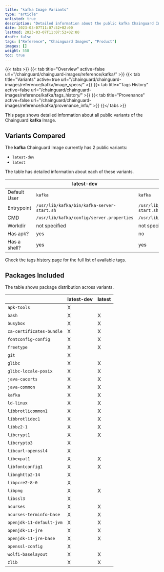 ```yaml
---
title: "kafka Image Variants"
type: "article"
unlisted: true
description: "Detailed information about the public kafka Chainguard Image variants"
date: 2023-03-07T11:07:52+02:00
lastmod: 2023-03-07T11:07:52+02:00
draft: false
tags: ["Reference", "Chainguard Images", "Product"]
images: []
weight: 550
toc: true
---
```


{{< tabs >}}
{{< tab title="Overview" active=false url="/chainguard/chainguard-images/reference/kafka/" >}}
{{< tab title="Variants" active=true url="/chainguard/chainguard-images/reference/kafka/image_specs/" >}}
{{< tab title="Tags History" active=false url="/chainguard/chainguard-images/reference/kafka/tags_history/" >}}
{{< tab title="Provenance" active=false url="/chainguard/chainguard-images/reference/kafka/provenance_info/" >}}
{{</ tabs >}}

This page shows detailed information about all public variants of the Chainguard **kafka** Image.

## Variants Compared
The **kafka** Chainguard Image currently has 2 public variants: 

- `latest-dev`
- `latest`

The table has detailed information about each of these variants.

|              | latest-dev                                 | latest                                     |
|--------------|--------------------------------------------|--------------------------------------------|
| Default User | `kafka`                                    | `kafka`                                    |
| Entrypoint   | `/usr/lib/kafka/bin/kafka-server-start.sh` | `/usr/lib/kafka/bin/kafka-server-start.sh` |
| CMD          | `/usr/lib/kafka/config/server.properties`  | `/usr/lib/kafka/config/server.properties`  |
| Workdir      | not specified                              | not specified                              |
| Has apk?     | yes                                        | no                                         |
| Has a shell? | yes                                        | yes                                        |

Check the [tags history page](/chainguard/chainguard-images/reference/kafka/tags_history/) for the full list of available tags.

## Packages Included
The table shows package distribution across variants.

|                          | latest-dev | latest |
|--------------------------|------------|--------|
| `apk-tools`              | X          |        |
| `bash`                   | X          | X      |
| `busybox`                | X          | X      |
| `ca-certificates-bundle` | X          | X      |
| `fontconfig-config`      | X          | X      |
| `freetype`               | X          | X      |
| `git`                    | X          |        |
| `glibc`                  | X          | X      |
| `glibc-locale-posix`     | X          | X      |
| `java-cacerts`           | X          | X      |
| `java-common`            | X          | X      |
| `kafka`                  | X          | X      |
| `ld-linux`               | X          | X      |
| `libbrotlicommon1`       | X          | X      |
| `libbrotlidec1`          | X          | X      |
| `libbz2-1`               | X          | X      |
| `libcrypt1`              | X          | X      |
| `libcrypto3`             | X          |        |
| `libcurl-openssl4`       | X          |        |
| `libexpat1`              | X          | X      |
| `libfontconfig1`         | X          | X      |
| `libnghttp2-14`          | X          |        |
| `libpcre2-8-0`           | X          |        |
| `libpng`                 | X          | X      |
| `libssl3`                | X          |        |
| `ncurses`                | X          | X      |
| `ncurses-terminfo-base`  | X          | X      |
| `openjdk-11-default-jvm` | X          | X      |
| `openjdk-11-jre`         | X          | X      |
| `openjdk-11-jre-base`    | X          | X      |
| `openssl-config`         | X          |        |
| `wolfi-baselayout`       | X          | X      |
| `zlib`                   | X          | X      |

